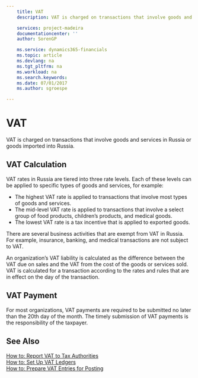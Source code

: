 ```yaml
---
    title: VAT
    description: VAT is charged on transactions that involve goods and services in Russia or goods imported into Russia.

    services: project-madeira 
    documentationcenter: ''
    author: SorenGP

    ms.service: dynamics365-financials
    ms.topic: article
    ms.devlang: na
    ms.tgt_pltfrm: na
    ms.workload: na
    ms.search.keywords:
    ms.date: 07/01/2017
    ms.author: sgroespe

---
```

# VAT
VAT is charged on transactions that involve goods and services in Russia or goods imported into Russia.  

## VAT Calculation  
VAT rates in Russia are tiered into three rate levels. Each of these levels can be applied to specific types of goods and services, for example:  

- The highest VAT rate is applied to transactions that involve most types of goods and services.  
- The mid-level VAT rate is applied to transactions that involve a select group of food products, children’s products, and medical goods.  
- The lowest VAT rate is a tax incentive that is applied to exported goods.  

There are several business activities that are exempt from VAT in Russia. For example, insurance, banking, and medical transactions are not subject to VAT.  

An organization’s VAT liability is calculated as the difference between the VAT due on sales and the VAT from the cost of the goods or services sold. VAT is calculated for a transaction according to the rates and rules that are in effect on the day of the transaction.  

## VAT Payment  
For most organizations, VAT payments are required to be submitted no later than the 20th day of the month. The timely submission of VAT payments is the responsibility of the taxpayer.  

## See Also  
[How to: Report VAT to Tax Authorities](../../finance-how-report-vat.md)   
 [How to: Set Up VAT Ledgers](how-to-set-up-vat-ledgers.md)   
 [How to: Prepare VAT Entries for Posting](how-to-prepare-vat-entries-for-posting.md)
